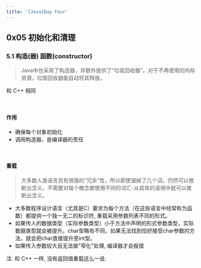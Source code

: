 ```yaml
---
title: '[Java]Day Four'
---
```


## 0x05 初始化和清理

### 5.1  构造(器) 函数(constructor)

> Java中也采用了构造器，并额外提供了“垃圾回收器”。对于不再使用的内存资源，垃圾回收器能自动将其释放。

和 C++ 相同

<br>

####  作用

+ 确保每个对象初始化
+ 调用构造器，是编译器的责任

<br>

#### 重载

> 大多数人类语言具有很强的“冗余”性，所以即使漏掉了几个词，仍然可以推断出含义。不需要对每个概念都使用不同的词汇-从具体的语境中就可以推断出含义。

+ 大多数程序设计语言（尤其是C）要求为每个方法（在这些语言中经常称为函数）都提供一个独一无二的标识符, 重载采用参数列表不同的形式。
+ 如果传人的数据类型（实际参数类型）小于方法中声明的形式参数类型，实际数据类型就会被提升。char型略有不同，如果无法找到恰好接受char参数的方法，就会把char直接提升至int型。
+ 如果传入参数较大且无法做"窄化"处理, 编译器才会报错

注: 和 C++ 一样, 没有返回值重载这么一说.

<br>

<br>

